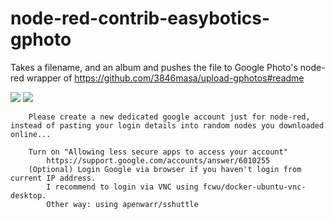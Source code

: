 # node-red-contrib-easybotics-gphoto
Takes a filename, and an album and pushes the file to Google Photo's
node-red wrapper of https://github.com/3846masa/upload-gphotos#readme

![](https://raw.githubusercontent.com/easybotics/node-red-contrib-easybotics-gphoto/master/lens2.png)
![](https://raw.githubusercontent.com/easybotics/node-red-contrib-easybotics-gphoto/master/lens.png)


```
    Please create a new dedicated google account just for node-red, instead of pasting your login details into random nodes you downloaded online...
    
    Turn on "Allowing less secure apps to access your account"
        https://support.google.com/accounts/answer/6010255
    (Optional) Login Google via browser if you haven't login from current IP address.
        I recommend to login via VNC using fcwu/docker-ubuntu-vnc-desktop.
        Other way: using apenwarr/sshuttle
```

